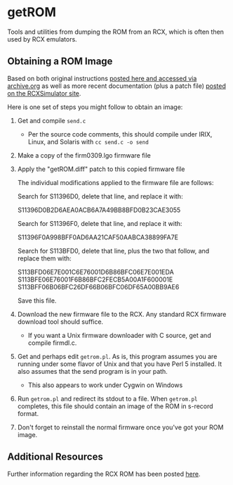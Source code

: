 # getROM
Tools and utilities from dumping the ROM from an RCX, which is often then used by RCX emulators.

## Obtaining a ROM Image
Based on both original instructions [posted here and accessed via archive.org](https://web.archive.org/web/20190814213047/http://www.crynwr.com/lego-robotics/rom-image.html)
as well as more recent documentation (plus a patch file) [posted on the RCXSimulator site](https://www4.cs.fau.de/~felser/RCXSimulator/#ROMimg).

Here is one set of steps you might follow to obtain an image:

1. Get and compile `send.c`
   * Per the source code comments, this should compile under IRIX, Linux, and Solaris with `cc send.c -o send`

2. Make a copy of the firm0309.lgo firmware file

3. Apply the "getROM.diff" patch to this copied firmware file

   The individual modifications applied to the firmware file are follows:
   
   Search for S11396D0, delete that line, and replace it with:
   
      S11396D0B2D6AEA0ACB6A7A49BB8BFD0B23CAE3055
   
   Search for S11396F0, delete that line, and replace it with:
   
      S11396F0A998BFF0AD6AA21CAF50AABCA38899FA7E
   
   Search for S113BFD0, delete that line, plus the two that follow, and replace them with:
   
      S113BFD06E7E001C6E76001D6B86BFC06E7E001EDA
      S113BFE06E76001F6B86BFC2FECB5A00A1F600001E
      S113BFF06B06BFC26DF66B06BFC06DF65A00BB9AE6
     
   Save this file.

4. Download the new firmware file to the RCX.  Any standard RCX firmware download tool should suffice.
   * If you want a Unix firmware downloader with C source, get and compile firmdl.c.

5. Get and perhaps edit `getrom.pl`. As is, this program assumes you are running under some flavor of Unix and that you have Perl 5 installed. It also assumes that the send program is in your path.
   * This also appears to work under Cygwin on Windows

6. Run `getrom.pl` and redirect its stdout to a file. When `getrom.pl` completes, this file should contain an image of the ROM in s-record format.

7. Don't forget to reinstall the normal firmware once you've got your ROM image.


## Additional Resources
Further information regarding the RCX ROM has been posted [here](http://www.mralligator.com/rcx/#Rom).
